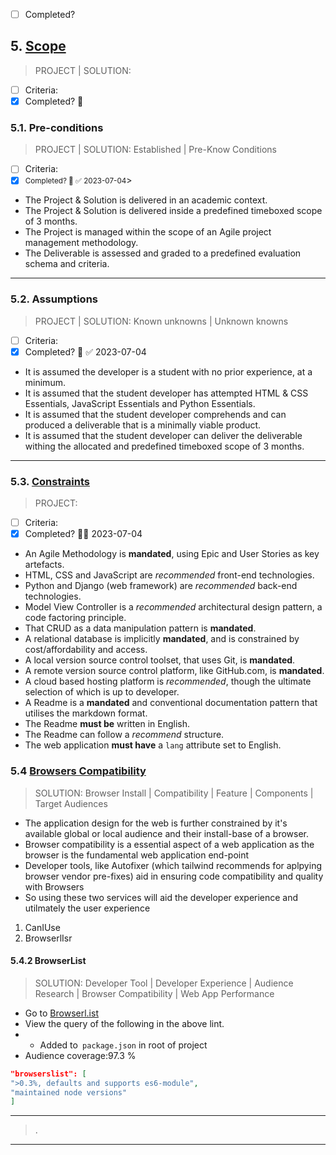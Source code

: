 -   [ ] Completed?

## 5. [Scope](#scope)

> PROJECT | SOLUTION:

-   [ ] Criteria:
-   [x] Completed? 🛫

### 5.1. Pre-conditions

> PROJECT | SOLUTION: Established | Pre-Know Conditions

-   [ ] Criteria:
-   [x] <small>Completed? 🛫 ✅ 2023-07-04</small>>

-   The Project & Solution is delivered in an academic context.
-   The Project & Solution is delivered inside a predefined timeboxed scope of 3 months.
-   The Project is managed within the scope of an Agile project management methodology.
-   The Deliverable is assessed and graded to a predefined evaluation schema and criteria.

---

### 5.2. Assumptions

> PROJECT | SOLUTION: Known unknowns | Unknown knowns

-   [ ] Criteria:
-   [x] Completed? 🛫 ✅ 2023-07-04

-   It is assumed the developer is a student with no prior experience, at a minimum.
-   It is assumed that the student developer has attempted HTML & CSS Essentials, JavaScript Essentials and Python
    Essentials.
-   It is assumed that the student developer comprehends and can produced a deliverable that is a minimally viable
    product.
-   It is assumed that the student developer can deliver the deliverable withing the allocated and predefined timeboxed
    scope of 3 months.

---

### 5.3. [Constraints](#contraints)

> PROJECT:

-   [ ] Criteria:
-   [x] Completed? 🛫✅ 2023-07-04

-   An Agile Methodology is **mandated**, using Epic and User Stories as key artefacts.
-   HTML, CSS and JavaScript are _recommended_ front-end technologies.
-   Python and Django (web framework) are _recommended_ back-end technologies.
-   Model View Controller is a _recommended_ architectural design pattern, a code factoring principle.
-   That CRUD as a data manipulation pattern is **mandated**.
-   A relational database is implicitly **mandated**, and is constrained by cost/affordability and access.
-   A local version source control toolset, that uses Git, is **mandated**.
-   A remote version source control platform, like GitHub.com, is **mandated**.
-   A cloud based hosting platform is _recommended_, though the ultimate selection of which is up to developer.
-   A Readme is a **mandated** and conventional documentation pattern that utilises the markdown format.
-   The Readme **must be** written in English.
-   The Readme can follow a _recommend_ structure.
-   The web application **must have** a `lang` attribute set to English.

### 5.4 [Browsers Compatibility](#compatibilities)

> SOLUTION: Browser Install | Compatibility | Feature | Components | Target Audiences

-   The application design for the web is further constrained by it's available global or local audience and their
    install-base of a browser.
-   Browser compatibility is a essential aspect of a web application as the browser is the fundamental web application
    end-point
-   Developer tools, like Autofixer (which tailwind recommends for aplpying browser vendor pre-fixes) aid in ensuring code
    compatibility and quality with Browsers
-   So using these two services will aid the developer experience and utilmately the user experience

1. CanIUse
2. BrowserlIsr

#### 5.4.2 BrowserList

> SOLUTION: Developer Tool | Developer Experience | Audience Research | Browser Compatibility | Web App Performance

-   Go
    to [Browserl.ist](https://browsersl.ist/#q=%3E0.3%25%2C+defaults%2C+supports+es6-module%2C+maintained+node+versions)
-   View the query of the following in the above lint.
-   -   Added to` package.json` in root of project
-   Audience coverage:97.3 %

```json
"browserslist": [
">0.3%, defaults and supports es6-module",
"maintained node versions"
]
```

---

> .

---
